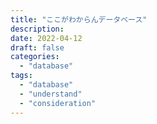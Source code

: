 ```yaml
---
title: "ここがわからんデータベース"
description:
date: 2022-04-12
draft: false
categories:
  - "database"
tags:
  - "database"
  - "understand"
  - "consideration"
---
```

